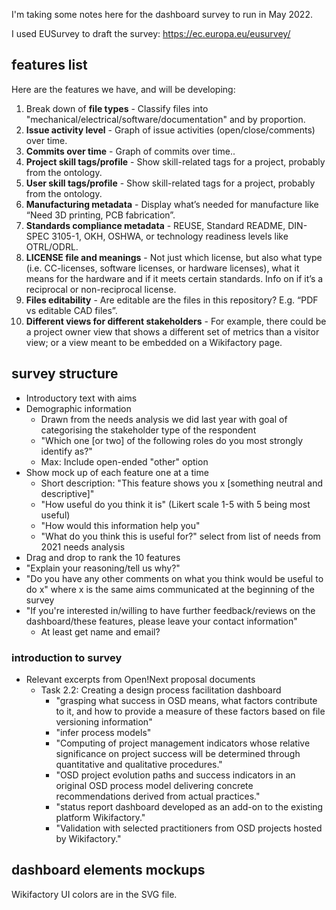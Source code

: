 I'm taking some notes here for the dashboard survey to run in May 2022.

I used EUSurvey to draft the survey: https://ec.europa.eu/eusurvey/

## features list

Here are the features we have, and will be developing: 

1. Break down of **file types** - Classify files into "mechanical/electrical/software/documentation" and by proportion.
2. **Issue activity level** - Graph of issue activities (open/close/comments) over time.
3. **Commits over time** - Graph of commits over time..
4. **Project skill tags/profile** - Show skill-related tags for a project, probably from the ontology.
5. **User skill tags/profile** - Show skill-related tags for a project, probably from the ontology.
6. **Manufacturing metadata** - Display what’s needed for manufacture like “Need 3D printing, PCB fabrication”.
7. **Standards compliance metadata** - REUSE, Standard README, DIN-SPEC 3105-1, OKH, OSHWA, or technology readiness levels like OTRL/ODRL.
8. **LICENSE file and meanings** - Not just which license, but also what type (i.e. CC-licenses, software licenses, or hardware licenses), what it means for the hardware and if it meets certain standards. Info on if it’s a reciprocal or non-reciprocal license.
9. **Files editability** - Are editable are the files in this repository? E.g. “PDF vs editable CAD files”.
10. **Different views for different stakeholders** - For example, there could be a project owner view that shows a different set of metrics than a visitor view; or a view meant to be embedded on a Wikifactory page.

## survey structure

* Introductory text with aims
* Demographic information
  * Drawn from the needs analysis we did last year with goal of categorising the stakeholder type of the respondent
  * "Which one [or two] of the following roles do you most strongly identify as?"
  * Max: Include open-ended "other" option
* Show mock up of each feature one at a time
  * Short description: "This feature shows you x [something neutral and descriptive]"
  * "How useful do you think it is" (Likert scale 1-5 with 5 being most useful)
  * "How would this information help you"
  * "What do you think this is useful for?" select from list of needs from 2021 needs analysis
* Drag and drop to rank the 10 features
* "Explain your reasoning/tell us why?"
* "Do you have any other comments on what you think would be useful to do x" where x is the same aims communicated at the beginning of the survey
* "If you're interested in/willing to have further feedback/reviews on the dashboard/these features, please leave your contact information"
  * At least get name and email?

### introduction to survey

* Relevant excerpts from Open!Next proposal documents
  * Task 2.2: Creating a design process facilitation dashboard
    * "grasping what success in OSD means, what factors contribute to it, and how to provide a measure of these factors based on file versioning information"
    * "infer process models"
    * "Computing of project management indicators whose relative significance on project success will be determined through quantitative and qualitative procedures."
    * "OSD project evolution paths and success indicators in an original OSD process model delivering concrete recommendations derived from actual practices."
    * "status report dashboard developed as an add-on to the existing platform Wikifactory."
    * "Validation with selected practitioners from OSD projects hosted by Wikifactory."

## dashboard elements mockups

Wikifactory UI colors are in the SVG file.